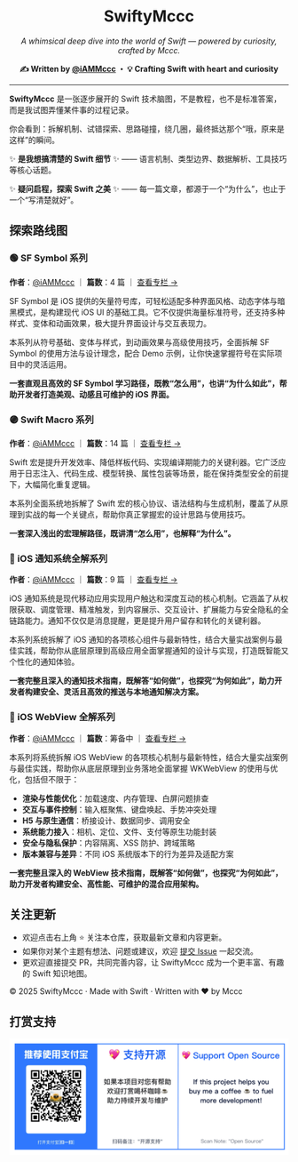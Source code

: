 
<h1 align="center">SwiftyMccc</h1>

<p align="center">
  <em>A whimsical deep dive into the world of Swift — powered by curiosity, crafted by Mccc.</em>
</p>

<p align="center">
  <strong>✍️ Written by <a href="https://github.com/iAMMccc">@iAMMccc</a> ・ 💡 Crafting Swift with heart and curiosity</strong>
</p>

---

**SwiftyMccc** 是一张逐步展开的 Swift 技术脑图，不是教程，也不是标准答案，而是我试图弄懂某件事的过程记录。

你会看到：拆解机制、试错探索、思路碰撞，绕几圈，最终抵达那个“哦，原来是这样”的瞬间。

✨ **是我想搞清楚的 Swift 细节** ✨  —— 语言机制、类型边界、数据解析、工具技巧等核心话题。

✨ **疑问启程，探索 Swift 之美** ✨  —— 每一篇文章，都源于一个“为什么”，也止于一个“写清楚就好”。



## 探索路线图

### 🟢 SF Symbol 系列

**作者**：[@iAMMccc](https://github.com/iAmMccc) ｜ **篇数**：4 篇 ｜ [查看专栏 →](https://github.com/iAmMccc/SwiftyMccc/blob/main/SF-Symbol/docs/README.md)

SF Symbol 是 iOS 提供的矢量符号库，可轻松适配多种界面风格、动态字体与暗黑模式，是构建现代 iOS UI 的基础工具。它不仅提供海量标准符号，还支持多种样式、变体和动画效果，极大提升界面设计与交互表现力。

本系列从符号基础、变体与样式，到动画效果与高级使用技巧，全面拆解 SF Symbol 的使用方法与设计理念，配合 Demo 示例，让你快速掌握符号在实际项目中的灵活运用。

**一套直观且高效的 SF Symbol 学习路径，既教“怎么用”，也讲“为什么如此”，帮助开发者打造美观、动感且可维护的 iOS 界面。**



### 🟣 Swift Macro 系列

**作者**：[@iAMMccc](https://github.com/iAMMccc) ｜ **篇数**：14 篇 ｜ [查看专栏 →](https://github.com/iAmMccc/SwiftyMccc/tree/main/SwiftMacro)

Swift 宏是提升开发效率、降低样板代码、实现编译期能力的关键利器。它广泛应用于日志注入、代码生成、模型转换、属性包装等场景，能在保持类型安全的前提下，大幅简化重复逻辑。

本系列全面系统地拆解了 Swift 宏的核心协议、语法结构与生成机制，覆盖了从原理到实战的每一个关键点，帮助你真正掌握宏的设计思路与使用技巧。

**一套深入浅出的宏理解路径，既讲清“怎么用”，也解释“为什么”。**



### 🔴 iOS 通知系统全解系列

**作者**：[@iAMMccc](https://github.com/iAMMccc) ｜ **篇数**：9 篇 ｜ [查看专栏 →](https://github.com/iAmMccc/SwiftyMccc/blob/main/UserNotifications/docs/0.UserNotifications目录.md)

iOS 通知系统是现代移动应用实现用户触达和深度互动的核心机制。它涵盖了从权限获取、调度管理、精准触发，到内容展示、交互设计、扩展能力与安全隐私的全链路能力。通知不仅仅是消息提醒，更是提升用户留存和转化的关键利器。

本系列系统拆解了 iOS 通知的各项核心组件与最新特性，结合大量实战案例与最佳实践，帮助你从底层原理到高级应用全面掌握通知的设计与实现，打造既智能又个性化的通知体验。

**一套完整且深入的通知技术指南，既解答“如何做”，也探究“为何如此”，助力开发者构建安全、灵活且高效的推送与本地通知解决方案。**



### 🔵 iOS WebView 全解系列

**作者**：[@iAMMccc](https://github.com/iAMMccc) ｜ **篇数**：筹备中 ｜ [查看专栏 →](https://github.com/iAmMccc/SwiftyMccc/blob/main/WKWebView/docs/WKWebView目录.md)

本系列将系统拆解 iOS WebView 的各项核心机制与最新特性，结合大量实战案例与最佳实践，帮助你从底层原理到业务落地全面掌握 WKWebView 的使用与优化，包括但不限于：

- **渲染与性能优化**：加载速度、内存管理、白屏问题排查
- **交互与事件控制**：输入框聚焦、键盘唤起、手势冲突处理
- **H5 与原生通信**：桥接设计、数据同步、调用安全
- **系统能力接入**：相机、定位、文件、支付等原生功能封装
- **安全与隐私保护**：内容隔离、XSS 防护、跨域策略
- **版本兼容与差异**：不同 iOS 系统版本下的行为差异及适配方案

**一套完整且深入的 WebView 技术指南，既解答“如何做”，也探究“为何如此”，助力开发者构建安全、高性能、可维护的混合应用架构。**



## 关注更新

- 欢迎点击右上角 ⭐️ 关注本仓库，获取最新文章和内容更新。
- 如果你对某个主题有想法、问题或建议，欢迎 [提交 Issue](https://github.com/iAmMccc/SwiftyMccc/issues) 一起交流。
- 更欢迎直接提交 PR，共同完善内容，让 SwiftyMccc 成为一个更丰富、有趣的 Swift 知识地图。

© 2025 SwiftyMccc · Made with Swift · Written with ❤️ by Mccc



## 打赏支持

![support](https://github.com/iAmMccc/SwiftyMccc/blob/main/support.png)
